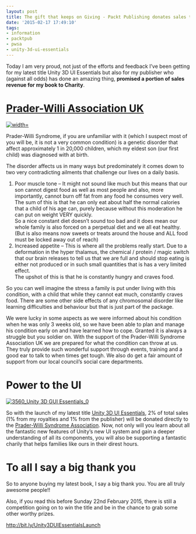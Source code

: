 ```yaml
---
layout: post
title: The gift that keeps on Giving - Packt Publishing donates sales to Charity
date: '2015-02-17 17:49:10'
tags:
- information
- packtpub
- pwsa
- unity-3d-ui-essentials
---
```


Today I am very proud, not just of the efforts and feedback I’ve been getting for my latest title Unity 3D UI Essentials but also for my publisher who (against all odds) has done an amazing thing, **promised a portion of sales revenue for my book to Charity**.

# [Prader-Willi Association UK](http://www.pwsa.co.uk/ "Prader-Willi Syndrome Association UK")

[![ width=](http://www.pwsa.co.uk/assets/images/pwsa_logo.png)](http://www.pwsa.co.uk/ "Prader-Willi Syndrome Association UK")

Prader-Willi Syndrome, if you are unfamiliar with it (which I suspect most of you will be, it is not a very common condition) is a genetic disorder that affect approximately 1 in 20,000 children, which my eldest son (our first child) was diagnosed with at birth.

The disorder affects us in many ways but predominately it comes down to two very contradicting ailments that challenge our lives on a daily basis.

1. Poor muscle tone – It might not sound like much but this means that our son cannot digest food as well as most people and also, more importantly, cannot burn off fat from any food he consumes very well.  
The sum of this is that he can only eat about half the normal calories that a child of his age can, purely because without this moderation he can put on weight VERY quickly.  
So a nice constant diet doesn’t sound too bad and it does mean our whole family is also forced on a perpetual diet and we all eat healthy. (But is also means now sweets or treats around the house and ALL food must be locked away out of reach)
2. Increased appetite – This is where all the problems really start. Due to a deformation in the hyper thalamus, the chemical / protein / magic switch that our brain releases to tell us that we are full and should stop eating is either not produced or in such small quantities that is has a very limited effect.  
The upshot of this is that he is constantly hungry and craves food.

So you can well imagine the stress a family is put under living with this condition, with a child that while they cannot eat much, constantly craves food.  There are some other side effects of any chromosomal disorder like learning difficulties and behaviour but that is just part of the package.

We were lucky in some aspects as we were informed about his condition when he was only 3 weeks old, so we have been able to plan and manage his condition early on and have learned how to cope. Granted it is always a struggle but you soldier on.  With the support of the Prader-Willi Syndrome Association UK we are prepared for what the condition can throw at us.  They truly provide such wonderful support through events, training and a good ear to talk to when times get tough.  We also do get a fair amount of support from our local council’s social care departments.

# Power to the UI

[![3560_Unity 3D GUI Essentials_0](/Images/wordpress/2014/11/3560_Unity-3D-GUI-Essentials_0-243x300.jpg)](http://darkgenesis.zenithmoon.com/portfolio/unity-3d-ui-essentials/ "Unity 3D UI Essentials")

 

 

So with the launch of my latest title [Unity 3D UI Essentials](http://darkgenesis.zenithmoon.com/portfolio/unity-3d-ui-essentials/ "Unity 3D UI Essentials"), 2% of total sales (1% from my royalties and 1% from the publisher) will be donated directly to the [Prader-Willi Syndrome Association](http://www.pwsa.co.uk/).  Now, not only will you learn about all the fantastic new features of Unity’s new UI system and gain a deeper understanding of all its components, you will also be supporting a fantastic charily that helps families like ours in their direst hours.

# To all I say a big thank you

So to anyone buying my latest book, I say a big thank you. You are all truly awesome people!!

Also, if you read this before Sunday 22nd February 2015, there is still a competition going on to win the title and be in the chance to grab some other worthy prizes.

http://bit.ly/Unity3DUIEssentialsLaunch

